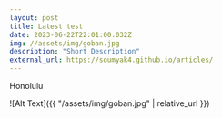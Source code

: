 ```yaml
---
layout: post
title: Latest test
date: 2023-06-22T22:01:00.032Z
img: //assets/img/goban.jpg
description: "Short Description"
external_url: https://soumyak4.github.io/articles/
---
```

Honolulu

![Alt Text]({{ "/assets/img/goban.jpg" | relative_url }})
